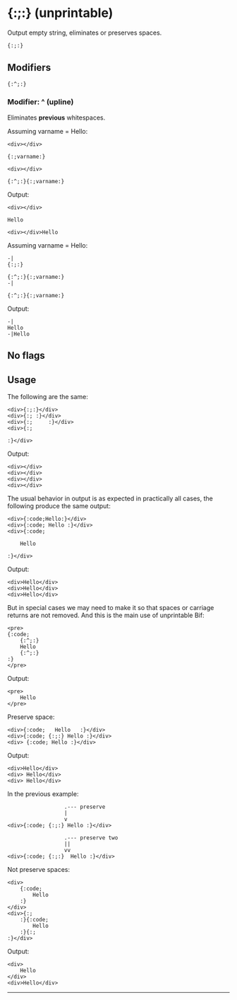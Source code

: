 {:;:} (unprintable)
===================

Output empty string, eliminates or preserves spaces.

```html
{:;:}
```

Modifiers
---------

```html
{:^;:}
```

### Modifier: ^ (upline)

Eliminates **previous** whitespaces.

Assuming varname = Hello:

```texplain
<div></div>

{:;varname:}

<div></div>

{:^;:}{:;varname:}
```

Output:

```texplain
<div></div>

Hello

<div></div>Hello
```

Assuming varname = Hello:

```texplain
-|
{:;:}

{:^;:}{:;varname:}
-|

{:^;:}{:;varname:}
```

Output:

```texplain
-|
Hello
-|Hello
```

No flags
--------

Usage
-----

The following are the same:

```text
<div>{:;:}</div>
<div>{:; :}</div>
<div>{:;     :}</div>
<div>{:;

:}</div>
```

Output:

```text
<div></div>
<div></div>
<div></div>
<div></div>
```

The usual behavior in output is as expected in practically all cases, the following produce the same output:

```text
<div>{:code;Hello:}</div>
<div>{:code; Hello :}</div>
<div>{:code;

    Hello

:}</div>
```

Output:

```text
<div>Hello</div>
<div>Hello</div>
<div>Hello</div>
```

But in special cases we may need to make it so that spaces or carriage returns are not removed. And this is the main use of unprintable Bif:

```text
<pre>
{:code;
    {:^;:}
    Hello
    {:^;:}
:}
</pre>
```

Output:

```text
<pre>
    Hello
</pre>
```

Preserve space:

```text
<div>{:code;   Hello   :}</div>
<div>{:code; {:;:} Hello :}</div>
<div> {:code; Hello :}</div>
```

Output:

```text
<div>Hello</div>
<div> Hello</div>
<div> Hello</div>
```


In the previous example:

```text
                  .--- preserve
                  |
                  v
<div>{:code; {:;:} Hello :}</div>

                  .--- preserve two
                  ||
                  vv
<div>{:code; {:;:}  Hello :}</div>
```


Not preserve spaces:

```text
<div>
    {:code;
        Hello
    :}
</div>
<div>{:;
    :}{:code;
        Hello
    :}{:;
:}</div>
```

Output:

```text
<div>
    Hello
</div>
<div>Hello</div>
```

---
